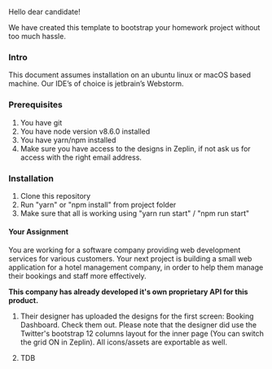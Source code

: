 Hello dear candidate!

We have created this template to bootstrap your homework project without too much hassle. 

### Intro

This document assumes installation on an ubuntu linux or macOS based machine.
Our IDE’s of choice is jetbrain’s Webstorm.

### Prerequisites 

1. You have git
2. You have node version v8.6.0 installed
3. You have yarn/npm installed
1. Make sure you have access to the designs in Zeplin, if not ask us for access with the right email address.

### Installation

1. Clone this repository
2. Run "yarn" or "npm install" from project folder
3. Make sure that all is working using "yarn run start" / "npm run start" 

#### Your Assignment

You are working for a software company providing web development services for various customers. 
Your next project is building a small web application for a hotel management company, 
in order to help them manage their bookings and staff more effectively. 

**This company has already developed it's own proprietary API for this product.**

1. Their designer has uploaded the designs for the first screen: Booking Dashboard. Check them out. 
Please note that the designer did use the Twitter's bootstrap 12 columns layout for the inner page (You can switch the grid ON in Zeplin).
All icons/assets are exportable as well.

2. TDB
